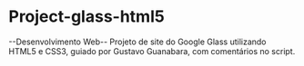 # Project-glass-html5
--Desenvolvimento Web-- Projeto de site do Google Glass utilizando HTML5 e CSS3, guiado por Gustavo Guanabara, com comentários no script.
